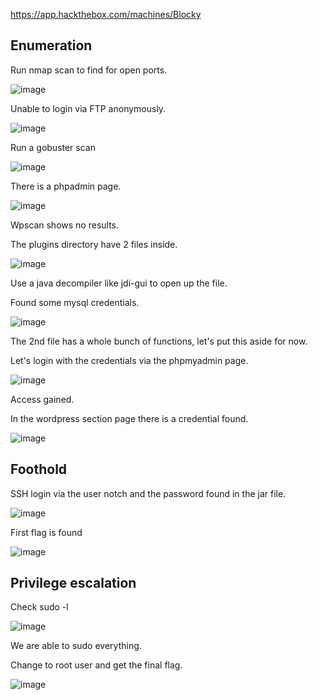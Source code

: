 https://app.hackthebox.com/machines/Blocky

## Enumeration

Run nmap scan to find for open ports.

![image](https://user-images.githubusercontent.com/93418272/184464247-4e87fe3e-bd5e-4c20-8bf1-b729789d09e8.png)


Unable to login via FTP anonymously.

![image](https://user-images.githubusercontent.com/93418272/184464254-2f03b2b8-2b54-4e70-9dc6-595fec7c1fc2.png)


Run a gobuster scan

![image](https://user-images.githubusercontent.com/93418272/184464257-20a11667-6495-41d9-8623-0fea4436525e.png)


There is a phpadmin page.

![image](https://user-images.githubusercontent.com/93418272/184464261-18b2dba7-7366-42c2-b1a0-b1c9b43ccb87.png)


Wpscan shows no results.

The plugins directory have 2 files inside.

![image](https://user-images.githubusercontent.com/93418272/184464269-60d6a22c-7894-45cc-b3ac-0d08a604a835.png)


Use a java decompiler like jdi-gui to open up the file.

Found some mysql credentials.

![image](https://user-images.githubusercontent.com/93418272/184464274-d9aadbc3-7e73-4677-970a-23c11aa660c3.png)


The 2nd file has a whole bunch of functions, let's put this aside for now. 

Let's login with the credentials via the phpmyadmin page. 

![image](https://user-images.githubusercontent.com/93418272/184464280-23009f91-a7d1-46ce-9438-2e2dfb567618.png)


Access gained.

In the wordpress section page there is a credential found.

![image](https://user-images.githubusercontent.com/93418272/184464285-24294a04-d6cf-464a-976d-e5d01b4a86c3.png)


## Foothold

SSH login via the user notch and the password found in the jar file.

![image](https://user-images.githubusercontent.com/93418272/184464291-3574fce4-98bb-43d1-9951-5bb48d27908a.png)


First flag is found

![image](https://user-images.githubusercontent.com/93418272/184464294-23fc0aa2-7d9e-4ad5-93ae-8333c401fb0a.png)


## Privilege escalation

Check sudo -l 

![image](https://user-images.githubusercontent.com/93418272/184464298-ef311acb-3086-48c5-85a0-8c34edc2b15b.png)


We are able to sudo everything.

Change to root user and get the final flag.

![image](https://user-images.githubusercontent.com/93418272/184464310-3deec336-4ea7-46a9-9018-b74403c75c65.png)
